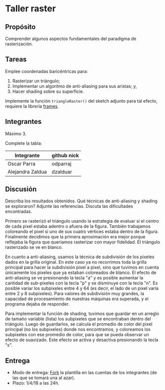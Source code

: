 # Taller raster

## Propósito

Comprender algunos aspectos fundamentales del paradigma de rasterización.

## Tareas

Emplee coordenadas baricéntricas para:

1. Rasterizar un triángulo;
2. Implementar un algoritmo de anti-aliasing para sus aristas; y,
3. Hacer shading sobre su superficie.

Implemente la función ```triangleRaster()``` del sketch adjunto para tal efecto, requiere la librería [frames](https://github.com/VisualComputing/framesjs/releases).

## Integrantes

Máximo 3.

Complete la tabla:

| Integrante | github nick |
|------------|-------------|
|Oscar Parra | odparraj    |
|Alejandra Zaldua|dzalduar |

## Discusión

Describa los resultados obtenidos. Qué técnicas de anti-aliasing y shading se exploraron? Adjunte las referencias. Discuta las dificultades encontradas.

Primero se rasterizó el triángulo usando la estrategia de evaluar si el centro de cada pixel estaba adentro o afuera de la figura. También trabajamos coloreando el pixel si uno de sus cuatro vértices estaba dentro de la figura. Finalmente decidimos que la primera aproximación era mejor porque reflejaba la figura que queríamos rasterizar con mayor fidelidad. El triángulo rasterizado se ve en blanco.

En cuanto a anti-aliasing, usamos la técnica de subdivisión de los pixeles dados en la grilla original. En este caso ya no recorrimos toda la grilla principal para hacer la subdivisión pixel a pixel, sino que tuvimos en cuenta únicamente los pixeles que ya estaban coloreados de blanco. El efecto de anti-aliasing se ve presionando la tecla "a" y es posible aumentar la cantidad de sub-pixeles con la tecla "p" y se disminuye con la tecla "n". Es posible variar los subpixeles entre 4 y 64 (es decir, el lado de un pixel varía entre 2 y 8 subpixeles). Para valores de subdivisión muy grandes, la capacidad de procesamiento de nuestras máquinas era superada, y el programa dejaba de responder.

Para implementar la función de shading, tuvimos que guardar en un arreglo de tamaño variable (lista) los subpixeles que se encontraban dentro del triángulo. Luego de guardarlos, se calcula el promedio de color del pixel principal (no los subpixeles) donde nos encontramos, y coloreamos los subpixeles con ese promedio de color, para que se pueda observar un efecto de suavizado. Este efecto se activa y desactiva presionando la tecla "s".

## Entrega

* Modo de entrega: [Fork](https://help.github.com/articles/fork-a-repo/) la plantilla en las cuentas de los integrantes (de las que se tomará una al azar).
* Plazo: 1/4/18 a las 24h.
